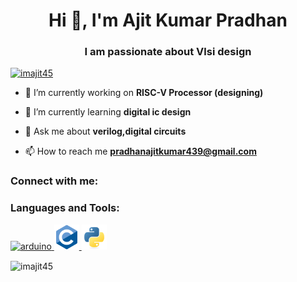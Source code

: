 <h1 align="center">Hi 👋, I'm Ajit Kumar Pradhan</h1>
<h3 align="center">I am passionate about Vlsi design</h3>

<p align="left"> <a href="https://github.com/ryo-ma/github-profile-trophy"><img src="https://github-profile-trophy.vercel.app/?username=imajit45" alt="imajit45" /></a> </p>

- 🔭 I’m currently working on **RISC-V Processor (designing)**

- 🌱 I’m currently learning **digital ic design**

- 💬 Ask me about **verilog,digital circuits**

- 📫 How to reach me **pradhanajitkumar439@gmail.com**

<h3 align="left">Connect with me:</h3>
<p align="left">
</p>

<h3 align="left">Languages and Tools:</h3>
<p align="left"> <a href="https://www.arduino.cc/" target="_blank" rel="noreferrer"> <img src="https://cdn.worldvectorlogo.com/logos/arduino-1.svg" alt="arduino" width="40" height="40"/> </a> <a href="https://www.cprogramming.com/" target="_blank" rel="noreferrer"> <img src="https://raw.githubusercontent.com/devicons/devicon/master/icons/c/c-original.svg" alt="c" width="40" height="40"/> </a> <a href="https://www.python.org" target="_blank" rel="noreferrer"> <img src="https://raw.githubusercontent.com/devicons/devicon/master/icons/python/python-original.svg" alt="python" width="40" height="40"/> </a> </p>

<p><img align="center" src="https://github-readme-stats.vercel.app/api/top-langs?username=imajit45&show_icons=true&locale=en&layout=compact" alt="imajit45" /></p>

